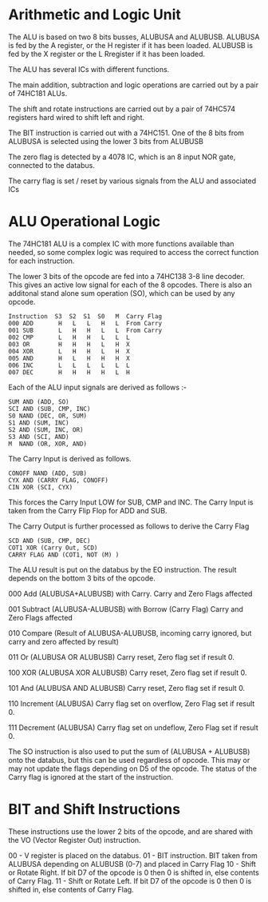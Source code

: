 # Arithmetic and Logic Unit

The ALU is based on two 8 bits busses, ALUBUSA and ALUBUSB. ALUBUSA is fed by the A register, or the H register if it has been loaded. ALUBUSB is fed by the X register or the L Rregister if it has been loaded.

The ALU has several ICs with different functions.

The main addition, subtraction and logic operations are carried out by a pair of 74HC181 ALUs.

The shift and rotate instructions are carried out by a pair of 74HC574 registers hard wired to shift left and right.

The BIT instruction is carried out with a 74HC151. One of the 8 bits from ALUBUSA is selected using the lower 3 bits from ALUBUSB

The zero flag is detected by a 4078 IC, which is an 8 input NOR gate, connected to the databus.

The carry flag is set / reset by various signals from the ALU and associated ICs


# ALU Operational Logic

The 74HC181 ALU is a complex IC with more functions available than needed, so some complex logic was required to access the correct function for each instruction.

The lower 3 bits of the opcode are fed into a 74HC138 3-8 line decoder. This gives an active low signal for each of the 8 opcodes. There is also an additonal stand alone sum operation (SO), which can be used by any opcode.

```
Instruction  S3  S2  S1  S0   M  Carry Flag
000 ADD       H   L   L   H   L  From Carry
001 SUB       L   H   H   L   L  From Carry
002 CMP       L   H   H   L   L  L
003 OR        H   H   H   L   H  X
004 XOR       L   H   H   L   H  X
005 AND       H   L   H   H   H  X
006 INC       L   L   L   L   L  L
007 DEC       H   H   H   H   L  H
```
Each of the ALU input signals are derived as follows :-
```
SUM AND (ADD, SO)
SCI AND (SUB, CMP, INC)
S0 NAND (DEC, OR, SUM)
S1 AND (SUM, INC)
S2 AND (SUM, INC, OR)
S3 AND (SCI, AND)
M  NAND (OR, XOR, AND)
```
The Carry Input is derived as follows.
```
CONOFF NAND (ADD, SUB)
CYX AND (CARRY FLAG, CONOFF)
CIN XOR (SCI, CYX)
```
This forces the Carry Input LOW for SUB, CMP and INC. The Carry Input is taken from the Carry Flip Flop for ADD and SUB.

The Carry Output is further processed as follows to derive the Carry Flag
```
SCD AND (SUB, CMP, DEC)
COT1 XOR (Carry Out, SCD)
CARRY FLAG AND (COT1, NOT (M) )
```
The ALU result is put on the databus by the EO instruction. The result depends on the bottom 3 bits of the opcode.

000 Add (ALUBUSA+ALUBUSB) with Carry. Carry and Zero Flags affected

001 Subtract (ALUBUSA-ALUBUSB) with Borrow (Carry Flag) Carry and Zero Flags affected

010 Compare (Result of ALUBUSA-ALUBUSB, incoming carry ignored, but carry and zero affected by result)

011 Or (ALUBUSA OR ALUBUSB) Carry reset, Zero flag set if result 0.

100 XOR (ALUBUSA XOR ALUBUSB) Carry reset, Zero flag set if result 0.

101 And (ALUBUSA AND ALUBUSB) Carry reset, Zero flag set if result 0.

110 Increment (ALUBUSA) Carry flag set on overflow, Zero Flag set if result 0.

111 Decrement (ALUBUSA) Carry flag set on undeflow, Zero Flag set if result 0.


The SO instruction is also used to put the sum of (ALUBUSA + ALUBUSB) onto the databus, but this can be used regardless of opcode. This may or may not update the flags depending on D5 of the opcode. The status of the Carry flag is ignored at the start of the instruction.

# BIT and Shift Instructions

These instructions use the lower 2 bits of the opcode, and are shared with the VO (Vector Register Out) instruction.

00 - V register is placed on the databus.
01 - BIT instruction. BIT taken from ALUBUSA depending on ALUBUSB (0-7) and placed in Carry Flag
10 - Shift or Rotate Right. If bit D7 of the opcode is 0 then 0 is shifted in, else contents of Carry Flag.
11 - Shift or Rotate Left. If bit D7 of the opcode is 0 then 0 is shifted in, else contents of Carry Flag.

